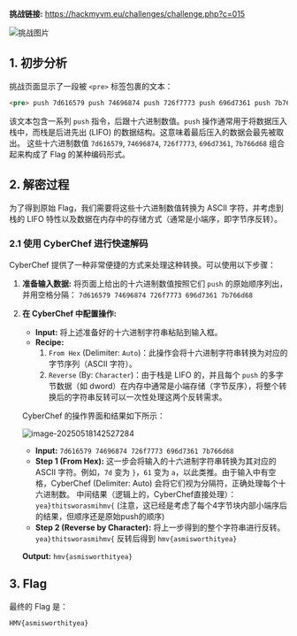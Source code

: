 **挑战链接:** https://hackmyvm.eu/challenges/challenge.php?c=015

![挑战图片](https://7r1umph.top//image/20250518141943225.webp)

## 1. 初步分析

挑战页面显示了一段被 `<pre>` 标签包裹的文本：

```html
<pre> push 7d616579 push 74696874 push 726f7773 push 696d7361 push 7b766d68 </pre>
```

该文本包含一系列 `push` 指令，后跟十六进制数值。`push` 操作通常用于将数据压入栈中，而栈是后进先出 (LIFO) 的数据结构。这意味着最后压入的数据会最先被取出。
这些十六进制数值 `7d616579`, `74696874`, `726f7773`, `696d7361`, `7b766d68` 组合起来构成了 Flag 的某种编码形式。

## 2. 解密过程

为了得到原始 Flag，我们需要将这些十六进制数值转换为 ASCII 字符，并考虑到栈的 LIFO 特性以及数据在内存中的存储方式（通常是小端序，即字节序反转）。

### 2.1 使用 CyberChef 进行快速解码

CyberChef 提供了一种非常便捷的方式来处理这种转换。可以使用以下步骤：

1.  **准备输入数据:**
    将页面上给出的十六进制数值按照它们 `push` 的原始顺序列出，并用空格分隔：
    `7d616579 74696874 726f7773 696d7361 7b766d68`

2.  **在 CyberChef 中配置操作:**
    *   **Input:** 将上述准备好的十六进制字符串粘贴到输入框。
    *   **Recipe:**
        1.  `From Hex` (Delimiter: `Auto`)：此操作会将十六进制字符串转换为对应的字节序列（ASCII 字符）。
        2.  `Reverse` (By: `Character`)：由于栈是 LIFO 的，并且每个 `push` 的多字节数据（如 dword）在内存中通常是小端存储（字节反序），将整个转换后的字符串反转可以一次性处理这两个反转需求。

    CyberChef 的操作界面和结果如下所示：
    
    ![image-20250518142527284](https://7r1umph.top//image/20250518142527578.webp)

    *   **Input:** `7d616579 74696874 726f7773 696d7361 7b766d68`
    *   **Step 1 (From Hex):** 这一步会将输入的十六进制字符串转换为其对应的 ASCII 字符。例如，`7d` 变为 `}`，`61` 变为 `a`，以此类推。由于输入中有空格，CyberChef (Delimiter: Auto) 会将它们视为分隔符，正确处理每个十六进制数。
        中间结果（逻辑上的，CyberChef直接处理）：`yea}thitsworasmihmv{` (注意，这已经是考虑了每个4字节块内部小端序后的结果，但顺序还是原始push的顺序)
    *   **Step 2 (Reverse by Character):** 将上一步得到的整个字符串进行反转。
        `yea}thitsworasmihmv{` 反转后得到 `hmv{asmisworthityea}`

    **Output:** `hmv{asmisworthityea}`

## 3. Flag

最终的 Flag 是：
```
HMV{asmisworthityea}
```
